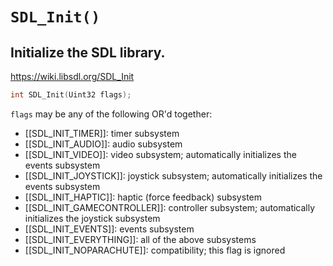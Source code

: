 # `SDL_Init()`
## Initialize the SDL library.

https://wiki.libsdl.org/SDL_Init

```Cpp
int SDL_Init(Uint32 flags);
```

`flags` may be any of the following OR'd together:
- [[SDL_INIT_TIMER]]: timer subsystem
- [[SDL_INIT_AUDIO]]: audio subsystem
- [[SDL_INIT_VIDEO]]: video subsystem; automatically initializes the events subsystem
- [[SDL_INIT_JOYSTICK]]: joystick subsystem; automatically initializes the events subsystem
- [[SDL_INIT_HAPTIC]]: haptic (force feedback) subsystem
- [[SDL_INIT_GAMECONTROLLER]]: controller subsystem; automatically initializes the joystick subsystem
- [[SDL_INIT_EVENTS]]: events subsystem
- [[SDL_INIT_EVERYTHING]]: all of the above subsystems
- [[SDL_INIT_NOPARACHUTE]]: compatibility; this flag is ignored
